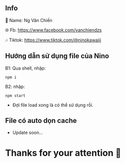 ## Info
👤 Name: Ng Văn Chiến

🌐 Fb: https://www.facebook.com/vanchiendzs

🎶 Tiktok: https://www.tiktok.com/@ninokawaiii

## Hướng dẫn sử dụng file của Nino
B1: Qua shell, nhập:
```
npm i
```
B2: nhập:
```
npm start
```
- Đợi file load xong là có thể sử dụng rồi.

## File có auto dọn cache

- Update soon...
# Thanks for your attention 💞
